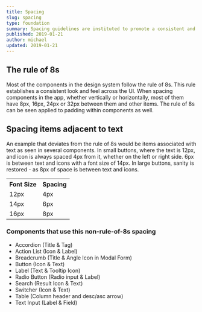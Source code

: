 ```yaml
---
title: Spacing
slug: spacing
type: foundation
summary: Spacing guidelines are instituted to promote a consistent and well-design UI. These guidelines also eliminate additional cognitive load when designing the UI. For example - you will not have to decide between putting 7px or 8px between items, as the system works on a base of 8px.
published: 2019-01-21
author: michael
updated: 2019-01-21
---
```


## The rule of 8s
Most of the components in the design system follow the rule of 8s. This rule establishes a consistent look and feel across the UI. When spacing components in the app, whether vertically or horizontally, most of them have 8px, 16px, 24px or 32px between them and other items. The rule of 8s can be seen applied to padding within components as well.

## Spacing items adjacent to text
An example that deviates from the rule of 8s would be items associated with text as seen in several components. In small buttons, where the text is 12px, and icon is always spaced 4px from it, whether on the left or right side. 6px is between text and icons with a font size of 14px. In large buttons, sanity is restored - as 8px of space is between text and icons.

<table>
  <tr>
    <th>Font Size</th>
    <th>Spacing</th>
  </tr>
  <tr>
    <td>12px</td>
    <td>4px</td>
  </tr>
  <tr>
    <td>14px</td>
    <td>6px</td>
  </tr>
  <tr>
    <td>16px</td>
    <td>8px</td>
  </tr>
</table>

### Components that use this non-rule-of-8s spacing
* Accordion (Title & Tag)
* Action List (Icon & Label)
* Breadcrumb (Title & Angle Icon in Modal Form)
* Button (Icon & Text)
* Label (Text & Tooltip Icon)
* Radio Button (Radio input & Label)
* Search (Result Icon & Text)
* Switcher (Icon & Text)
* Table (Column header and desc/asc arrow)
* Text Input (Label & Field)